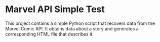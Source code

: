 # Marvel API Simple Test

This project contains a simple Python script that recovers data from the Marvel Comic API. It obtains data about a story and generates a corresponding HTML file that describes it.